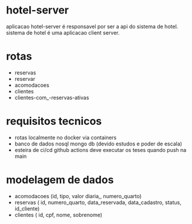 # hotel-server

aplicacao hotel-server é responsavel por ser a api do sistema de hotel.
sistema de hotel é uma aplicacao client server.

# rotas 
- reservas
- reservar
- acomodacoes
- clientes
- clientes-com_-reservas-ativas

# requisitos tecnicos
- rotas localmente no docker via containers 
- banco de dados nosql mongo db (devido estudos e poder de escala)
- esteira de ci/cd github actions deve executar os teses quando push na main
 
 # modelagem de dados

- acomodacoes (id, tipo, valor diaria,, numero_quarto) 
- reservas ( id, numero_quarto, data_reservada, data_cadastro, status, id_cliente)
-  clientes ( id, cpf, nome, sobrenome)
 

